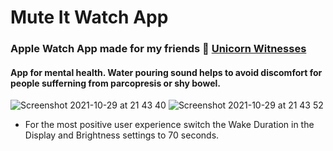 # Mute It Watch App
### Apple Watch App made for my friends 🦄  [Unicorn Witnesses](https://unicornwitnesses.com/) 
#### App for mental health. Water pouring sound helps to avoid discomfort for people sufferning from parcopresis or shy bowel.


  ![Screenshot 2021-10-29 at 21 43 40](https://user-images.githubusercontent.com/85921199/139490877-5937e56a-8b68-4025-b5c2-ea60a05fe93b.png)
  ![Screenshot 2021-10-29 at 21 43 52](https://user-images.githubusercontent.com/85921199/139490880-676f5a98-4ff0-4c35-b6a9-19a36aea2524.png)

- For the most positive user experience switch the Wake Duration in the Display and Brightness settings to 70 seconds.

